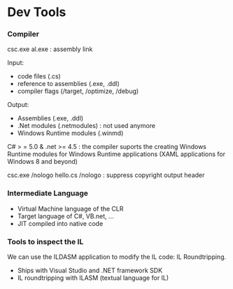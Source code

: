 # Dev Tools

### Compiler

csc.exe 
al.exe : assembly link  

Input:
  - code files (.cs)
  - reference to assemblies (.exe, .ddl)
  - compiler flags (/target, /optimize, /debug)
  
Output:
  - Assemblies (.exe, .ddl)
  - .Net modules (.netmodules) : not used anymore
  - Windows Runtime modules (.winmd)
  
C# > = 5.0 & .net >= 4.5 : the compiler suports the creating Windows Runtime modules for Windows Runtime applications
(XAML applications for Windows 8 and beyond)  

csc.exe /nologo hello.cs
/nologo : suppress copyright output header  

### Intermediate Language

  - Virtual Machine language of the CLR
  - Target language of C#, VB.net, ...
  - JIT compiled into native code
  
### Tools to inspect the IL

We can use the ILDASM application to modify the IL code: IL Roundtripping.
- Ships with Visual Studio and .NET framework SDK
- IL roundtripping with ILASM (textual language for IL)



